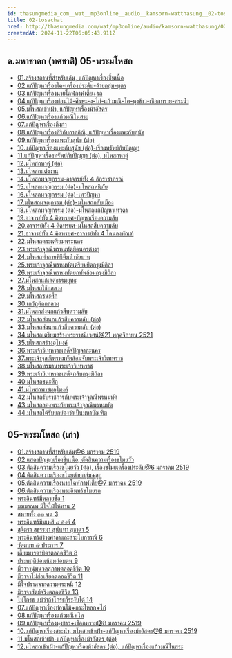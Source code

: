 ```yaml
---
id: thasungmedia_com__wat__mp3online__audio__kamsorn-watthasung__02-tosachat
title: 02-tosachat
href: http://thasungmedia.com/wat/mp3online/audio/kamsorn-watthasung/02-tosachat.html
createdAt: 2024-11-22T06:05:43.911Z
---
```


## ด.มหาชาดก (ทศชาติ) 05-พระมโหสถ

- [01.สร้างสถานที่สำหรับเล่น, แก้ปัญหาเรื่องชิ้นเนื้อ](http://www.thasungmedia.com/wat/kitti/mp3/Mahosot/01.Mahosot.mp3)
- [02.แก้ปัญหาเรื่องโค-เครื่องประดับ-ด้ายกลุ่ม-บุตร](http://www.thasungmedia.com/wat/kitti/mp3/Mahosot/02.Mahosot.mp3)
- [03.แก้ปัญหาเรื่องนายโคฬกาฬเตี้ย+รถ](http://www.thasungmedia.com/wat/kitti/mp3/Mahosot/03.Mahosot.mp3)
- [04.แก้ปัญหาเรื่องท่อนไม้-ศีรษะ-งู-ไก่-แก้วมณี-โค-หุงข้าว-เชือกทราย-สระน้ำ](http://www.thasungmedia.com/wat/kitti/mp3/Mahosot/04.Mahosot.mp3)
- [05.มโหสถเข้าเฝ้า, แก้ปัญหาเรื่องม้าอัสดร](http://www.thasungmedia.com/wat/kitti/mp3/Mahosot/05.Mahosot.mp3)
- [06.แก้ปัญหาเรื่องแก้วมณีในสระ](http://tamma.info/%E0%B8%98%E0%B8%A3%E0%B8%A3%E0%B8%A1%E0%B8%B0%E0%B8%AB%E0%B8%A5%E0%B8%A7%E0%B8%87%E0%B8%9E%E0%B9%88%E0%B8%AD%E0%B8%A4%E0%B8%B2%E0%B8%A9%E0%B8%B5%E0%B8%A5%E0%B8%B4%E0%B8%87%E0%B8%94%E0%B8%B3/64kbps/%E0%B8%94.%E0%B8%A1%E0%B8%AB%E0%B8%B2%E0%B8%8A%E0%B8%B2%E0%B8%94%E0%B8%81%20(%E0%B8%97%E0%B8%A8%E0%B8%8A%E0%B8%B2%E0%B8%95%E0%B8%B4)/05-%E0%B8%9E%E0%B8%A3%E0%B8%B0%E0%B8%A1%E0%B9%82%E0%B8%AB%E0%B8%AA%E0%B8%96/06.%E0%B9%81%E0%B8%81%E0%B9%89%E0%B8%9B%E0%B8%B1%E0%B8%8D%E0%B8%AB%E0%B8%B2%E0%B9%80%E0%B8%A3%E0%B8%B7%E0%B9%88%E0%B8%AD%E0%B8%87%E0%B9%81%E0%B8%81%E0%B9%89%E0%B8%A7%E0%B8%A1%E0%B8%93%E0%B8%B5%E0%B9%83%E0%B8%99%E0%B8%AA%E0%B8%A3%E0%B8%B0.mp3)
- [07.แก้ปัญหาเรื่องกิ้งก่า](http://tamma.info/%E0%B8%98%E0%B8%A3%E0%B8%A3%E0%B8%A1%E0%B8%B0%E0%B8%AB%E0%B8%A5%E0%B8%A7%E0%B8%87%E0%B8%9E%E0%B9%88%E0%B8%AD%E0%B8%A4%E0%B8%B2%E0%B8%A9%E0%B8%B5%E0%B8%A5%E0%B8%B4%E0%B8%87%E0%B8%94%E0%B8%B3/64kbps/%E0%B8%94.%E0%B8%A1%E0%B8%AB%E0%B8%B2%E0%B8%8A%E0%B8%B2%E0%B8%94%E0%B8%81%20(%E0%B8%97%E0%B8%A8%E0%B8%8A%E0%B8%B2%E0%B8%95%E0%B8%B4)/05-%E0%B8%9E%E0%B8%A3%E0%B8%B0%E0%B8%A1%E0%B9%82%E0%B8%AB%E0%B8%AA%E0%B8%96/07.%E0%B9%81%E0%B8%81%E0%B9%89%E0%B8%9B%E0%B8%B1%E0%B8%8D%E0%B8%AB%E0%B8%B2%E0%B9%80%E0%B8%A3%E0%B8%B7%E0%B9%88%E0%B8%AD%E0%B8%87%E0%B8%81%E0%B8%B4%E0%B9%89%E0%B8%87%E0%B8%81%E0%B9%88%E0%B8%B2.mp3)
- [08.แก้ปัญหาเรื่องสิริกับกาลกิณี, แก้ปัญหาเรื่องแพะกับสุนัข](http://tamma.info/%E0%B8%98%E0%B8%A3%E0%B8%A3%E0%B8%A1%E0%B8%B0%E0%B8%AB%E0%B8%A5%E0%B8%A7%E0%B8%87%E0%B8%9E%E0%B9%88%E0%B8%AD%E0%B8%A4%E0%B8%B2%E0%B8%A9%E0%B8%B5%E0%B8%A5%E0%B8%B4%E0%B8%87%E0%B8%94%E0%B8%B3/64kbps/%E0%B8%94.%E0%B8%A1%E0%B8%AB%E0%B8%B2%E0%B8%8A%E0%B8%B2%E0%B8%94%E0%B8%81%20(%E0%B8%97%E0%B8%A8%E0%B8%8A%E0%B8%B2%E0%B8%95%E0%B8%B4)/05-%E0%B8%9E%E0%B8%A3%E0%B8%B0%E0%B8%A1%E0%B9%82%E0%B8%AB%E0%B8%AA%E0%B8%96/08.%E0%B9%81%E0%B8%81%E0%B9%89%E0%B8%9B%E0%B8%B1%E0%B8%8D%E0%B8%AB%E0%B8%B2%E0%B9%80%E0%B8%A3%E0%B8%B7%E0%B9%88%E0%B8%AD%E0%B8%87%E0%B8%AA%E0%B8%B4%E0%B8%A3%E0%B8%B4%E0%B8%81%E0%B8%B1%E0%B8%9A%E0%B8%81%E0%B8%B2%E0%B8%A5%E0%B8%81%E0%B8%B4%E0%B8%93%E0%B8%B5%2C%20%E0%B9%81%E0%B8%81%E0%B9%89%E0%B8%9B%E0%B8%B1%E0%B8%8D%E0%B8%AB%E0%B8%B2%E0%B9%80%E0%B8%A3%E0%B8%B7%E0%B9%88%E0%B8%AD%E0%B8%87%E0%B9%81%E0%B8%9E%E0%B8%B0%E0%B8%81%E0%B8%B1%E0%B8%9A%E0%B8%AA%E0%B8%B8%E0%B8%99%E0%B8%B1%E0%B8%82.mp3)
- [09.แก้ปัญหาเรื่องแพะกับสุนัข (ต่อ)](http://tamma.info/%E0%B8%98%E0%B8%A3%E0%B8%A3%E0%B8%A1%E0%B8%B0%E0%B8%AB%E0%B8%A5%E0%B8%A7%E0%B8%87%E0%B8%9E%E0%B9%88%E0%B8%AD%E0%B8%A4%E0%B8%B2%E0%B8%A9%E0%B8%B5%E0%B8%A5%E0%B8%B4%E0%B8%87%E0%B8%94%E0%B8%B3/64kbps/%E0%B8%94.%E0%B8%A1%E0%B8%AB%E0%B8%B2%E0%B8%8A%E0%B8%B2%E0%B8%94%E0%B8%81%20(%E0%B8%97%E0%B8%A8%E0%B8%8A%E0%B8%B2%E0%B8%95%E0%B8%B4)/05-%E0%B8%9E%E0%B8%A3%E0%B8%B0%E0%B8%A1%E0%B9%82%E0%B8%AB%E0%B8%AA%E0%B8%96/09.%E0%B9%81%E0%B8%81%E0%B9%89%E0%B8%9B%E0%B8%B1%E0%B8%8D%E0%B8%AB%E0%B8%B2%E0%B9%80%E0%B8%A3%E0%B8%B7%E0%B9%88%E0%B8%AD%E0%B8%87%E0%B9%81%E0%B8%9E%E0%B8%B0%E0%B8%81%E0%B8%B1%E0%B8%9A%E0%B8%AA%E0%B8%B8%E0%B8%99%E0%B8%B1%E0%B8%82%20(%E0%B8%95%E0%B9%88%E0%B8%AD).mp3)
- [10.แก้ปัญหาเรื่องแพะกับสุนัข (ต่อ)-เรื่องทรัพย์กับปัญญา](http://www.thasungmedia.com/wat/kitti/mp3/Mahosot/10.Mahosot.mp3)
- [11.แก้ปัญหาเรื่องทรัพย์กับปัญญา (ต่อ), มโหสถหาคู่](http://tamma.info/%E0%B8%98%E0%B8%A3%E0%B8%A3%E0%B8%A1%E0%B8%B0%E0%B8%AB%E0%B8%A5%E0%B8%A7%E0%B8%87%E0%B8%9E%E0%B9%88%E0%B8%AD%E0%B8%A4%E0%B8%B2%E0%B8%A9%E0%B8%B5%E0%B8%A5%E0%B8%B4%E0%B8%87%E0%B8%94%E0%B8%B3/64kbps/%E0%B8%94.%E0%B8%A1%E0%B8%AB%E0%B8%B2%E0%B8%8A%E0%B8%B2%E0%B8%94%E0%B8%81%20(%E0%B8%97%E0%B8%A8%E0%B8%8A%E0%B8%B2%E0%B8%95%E0%B8%B4)/05-%E0%B8%9E%E0%B8%A3%E0%B8%B0%E0%B8%A1%E0%B9%82%E0%B8%AB%E0%B8%AA%E0%B8%96/11.%E0%B9%81%E0%B8%81%E0%B9%89%E0%B8%9B%E0%B8%B1%E0%B8%8D%E0%B8%AB%E0%B8%B2%E0%B9%80%E0%B8%A3%E0%B8%B7%E0%B9%88%E0%B8%AD%E0%B8%87%E0%B8%97%E0%B8%A3%E0%B8%B1%E0%B8%9E%E0%B8%A2%E0%B9%8C%E0%B8%81%E0%B8%B1%E0%B8%9A%E0%B8%9B%E0%B8%B1%E0%B8%8D%E0%B8%8D%E0%B8%B2%20(%E0%B8%95%E0%B9%88%E0%B8%AD)%2C%20%E0%B8%A1%E0%B9%82%E0%B8%AB%E0%B8%AA%E0%B8%96%E0%B8%AB%E0%B8%B2%E0%B8%84%E0%B8%B9%E0%B9%88.mp3)
- [12.มโหสถหาคู่ (ต่อ)](http://www.thasungmedia.com/wat/kitti/mp3/Mahosot/12.Mahosot.mp3)
- [13.มโหสถแต่งงาน](http://tamma.info/%E0%B8%98%E0%B8%A3%E0%B8%A3%E0%B8%A1%E0%B8%B0%E0%B8%AB%E0%B8%A5%E0%B8%A7%E0%B8%87%E0%B8%9E%E0%B9%88%E0%B8%AD%E0%B8%A4%E0%B8%B2%E0%B8%A9%E0%B8%B5%E0%B8%A5%E0%B8%B4%E0%B8%87%E0%B8%94%E0%B8%B3/64kbps/%E0%B8%94.%E0%B8%A1%E0%B8%AB%E0%B8%B2%E0%B8%8A%E0%B8%B2%E0%B8%94%E0%B8%81%20(%E0%B8%97%E0%B8%A8%E0%B8%8A%E0%B8%B2%E0%B8%95%E0%B8%B4)/05-%E0%B8%9E%E0%B8%A3%E0%B8%B0%E0%B8%A1%E0%B9%82%E0%B8%AB%E0%B8%AA%E0%B8%96/13.%E0%B8%A1%E0%B9%82%E0%B8%AB%E0%B8%AA%E0%B8%96%E0%B9%81%E0%B8%95%E0%B9%88%E0%B8%87%E0%B8%87%E0%B8%B2%E0%B8%99.mp3)
- [14.มโหสถผจญกรรม-อาจารย์ทั้ง 4 ลักราชาภรณ์](http://tamma.info/%E0%B8%98%E0%B8%A3%E0%B8%A3%E0%B8%A1%E0%B8%B0%E0%B8%AB%E0%B8%A5%E0%B8%A7%E0%B8%87%E0%B8%9E%E0%B9%88%E0%B8%AD%E0%B8%A4%E0%B8%B2%E0%B8%A9%E0%B8%B5%E0%B8%A5%E0%B8%B4%E0%B8%87%E0%B8%94%E0%B8%B3/64kbps/%E0%B8%94.%E0%B8%A1%E0%B8%AB%E0%B8%B2%E0%B8%8A%E0%B8%B2%E0%B8%94%E0%B8%81%20(%E0%B8%97%E0%B8%A8%E0%B8%8A%E0%B8%B2%E0%B8%95%E0%B8%B4)/05-%E0%B8%9E%E0%B8%A3%E0%B8%B0%E0%B8%A1%E0%B9%82%E0%B8%AB%E0%B8%AA%E0%B8%96/14.%E0%B8%A1%E0%B9%82%E0%B8%AB%E0%B8%AA%E0%B8%96%E0%B8%9C%E0%B8%88%E0%B8%8D%E0%B8%81%E0%B8%A3%E0%B8%A3%E0%B8%A1-%E0%B8%AD%E0%B8%B2%E0%B8%88%E0%B8%B2%E0%B8%A3%E0%B8%A2%E0%B9%8C%E0%B8%97%E0%B8%B1%E0%B9%89%E0%B8%87%204%20%E0%B8%A5%E0%B8%B1%E0%B8%81%E0%B8%A3%E0%B8%B2%E0%B8%8A%E0%B8%B2%E0%B8%A0%E0%B8%A3%E0%B8%93%E0%B9%8C.mp3)
- [15.มโหสถผจญกรรม (ต่อ)-มโหสถหนีภัย](http://www.thasungmedia.com/wat/kitti/mp3/Mahosot/15.Mahosot.mp3)
- [16.มโหสถผจญกรรม (ต่อ)-เทวปัญหา](http://www.thasungmedia.com/wat/kitti/mp3/Mahosot/16.Mahosot.mp3)
- [17.มโหสถผจญกรรม (ต่อ)-มโหสถกลับเมือง](http://www.thasungmedia.com/wat/kitti/mp3/Mahosot/17.Mahosot.mp3)
- [18.มโหสถผจญกรรม (ต่อ)-มโหสถแก้ปัญหาเทวดา](http://www.thasungmedia.com/wat/kitti/mp3/Mahosot/18.Mahosot.mp3)
- [19.อาจารย์ทั้ง 4 คิดทรยศ-ปัญหาเรื่องความลับ](http://www.thasungmedia.com/wat/kitti/mp3/Mahosot/19.Mahosot.mp3)
- [20.อาจารย์ทั้ง 4 คิดทรยศ-มโหสถสืบความลับ](http://www.thasungmedia.com/wat/kitti/mp3/Mahosot/20.Mahosot.mp3)
- [21.อาจารย์ทั้ง 4 คิดทรยศ-อาจารย์ทั้ง 4 โดนลงทัณฑ์](http://www.thasungmedia.com/wat/kitti/mp3/Mahosot/21.Mahosot.mp3)
- [22.มโหสถตระเตรียมพระนคร](http://tamma.info/%E0%B8%98%E0%B8%A3%E0%B8%A3%E0%B8%A1%E0%B8%B0%E0%B8%AB%E0%B8%A5%E0%B8%A7%E0%B8%87%E0%B8%9E%E0%B9%88%E0%B8%AD%E0%B8%A4%E0%B8%B2%E0%B8%A9%E0%B8%B5%E0%B8%A5%E0%B8%B4%E0%B8%87%E0%B8%94%E0%B8%B3/64kbps/%E0%B8%94.%E0%B8%A1%E0%B8%AB%E0%B8%B2%E0%B8%8A%E0%B8%B2%E0%B8%94%E0%B8%81%20(%E0%B8%97%E0%B8%A8%E0%B8%8A%E0%B8%B2%E0%B8%95%E0%B8%B4)/05-%E0%B8%9E%E0%B8%A3%E0%B8%B0%E0%B8%A1%E0%B9%82%E0%B8%AB%E0%B8%AA%E0%B8%96/22.%E0%B8%A1%E0%B9%82%E0%B8%AB%E0%B8%AA%E0%B8%96%E0%B8%95%E0%B8%A3%E0%B8%B0%E0%B9%80%E0%B8%95%E0%B8%A3%E0%B8%B5%E0%B8%A2%E0%B8%A1%E0%B8%9E%E0%B8%A3%E0%B8%B0%E0%B8%99%E0%B8%84%E0%B8%A3.mp3)
- [23.พระเจ้าจุลณีพรหมทัตยึดนครต่างๆ](http://tamma.info/%E0%B8%98%E0%B8%A3%E0%B8%A3%E0%B8%A1%E0%B8%B0%E0%B8%AB%E0%B8%A5%E0%B8%A7%E0%B8%87%E0%B8%9E%E0%B9%88%E0%B8%AD%E0%B8%A4%E0%B8%B2%E0%B8%A9%E0%B8%B5%E0%B8%A5%E0%B8%B4%E0%B8%87%E0%B8%94%E0%B8%B3/64kbps/%E0%B8%94.%E0%B8%A1%E0%B8%AB%E0%B8%B2%E0%B8%8A%E0%B8%B2%E0%B8%94%E0%B8%81%20(%E0%B8%97%E0%B8%A8%E0%B8%8A%E0%B8%B2%E0%B8%95%E0%B8%B4)/05-%E0%B8%9E%E0%B8%A3%E0%B8%B0%E0%B8%A1%E0%B9%82%E0%B8%AB%E0%B8%AA%E0%B8%96/23.%E0%B8%9E%E0%B8%A3%E0%B8%B0%E0%B9%80%E0%B8%88%E0%B9%89%E0%B8%B2%E0%B8%88%E0%B8%B8%E0%B8%A5%E0%B8%99%E0%B8%B5%E0%B8%9E%E0%B8%A3%E0%B8%AB%E0%B8%A1%E0%B8%97%E0%B8%B1%E0%B8%95%E0%B8%95%E0%B9%8C%E0%B8%A2%E0%B8%B6%E0%B8%94%E0%B8%99%E0%B8%84%E0%B8%A3%E0%B8%95%E0%B9%88%E0%B8%B2%E0%B8%87%E0%B9%86.mp3)
- [24.มโหสถทำลายพิธีดื่มน้ำชัยบาน](http://tamma.info/%E0%B8%98%E0%B8%A3%E0%B8%A3%E0%B8%A1%E0%B8%B0%E0%B8%AB%E0%B8%A5%E0%B8%A7%E0%B8%87%E0%B8%9E%E0%B9%88%E0%B8%AD%E0%B8%A4%E0%B8%B2%E0%B8%A9%E0%B8%B5%E0%B8%A5%E0%B8%B4%E0%B8%87%E0%B8%94%E0%B8%B3/64kbps/%E0%B8%94.%E0%B8%A1%E0%B8%AB%E0%B8%B2%E0%B8%8A%E0%B8%B2%E0%B8%94%E0%B8%81%20(%E0%B8%97%E0%B8%A8%E0%B8%8A%E0%B8%B2%E0%B8%95%E0%B8%B4)/05-%E0%B8%9E%E0%B8%A3%E0%B8%B0%E0%B8%A1%E0%B9%82%E0%B8%AB%E0%B8%AA%E0%B8%96/24.%E0%B8%A1%E0%B9%82%E0%B8%AB%E0%B8%AA%E0%B8%96%E0%B8%97%E0%B8%B3%E0%B8%A5%E0%B8%B2%E0%B8%A2%E0%B8%9E%E0%B8%B4%E0%B8%98%E0%B8%B5%E0%B8%94%E0%B8%B7%E0%B9%88%E0%B8%A1%E0%B8%99%E0%B9%89%E0%B8%B3%E0%B8%8A%E0%B8%B1%E0%B8%A2%E0%B8%9A%E0%B8%B2%E0%B8%99.mp3)
- [25.พระเจ้าจุลณีพรหมทัตเตรียมยึดกรุงมิถิลา](http://tamma.info/%E0%B8%98%E0%B8%A3%E0%B8%A3%E0%B8%A1%E0%B8%B0%E0%B8%AB%E0%B8%A5%E0%B8%A7%E0%B8%87%E0%B8%9E%E0%B9%88%E0%B8%AD%E0%B8%A4%E0%B8%B2%E0%B8%A9%E0%B8%B5%E0%B8%A5%E0%B8%B4%E0%B8%87%E0%B8%94%E0%B8%B3/64kbps/%E0%B8%94.%E0%B8%A1%E0%B8%AB%E0%B8%B2%E0%B8%8A%E0%B8%B2%E0%B8%94%E0%B8%81%20(%E0%B8%97%E0%B8%A8%E0%B8%8A%E0%B8%B2%E0%B8%95%E0%B8%B4)/05-%E0%B8%9E%E0%B8%A3%E0%B8%B0%E0%B8%A1%E0%B9%82%E0%B8%AB%E0%B8%AA%E0%B8%96/25.%E0%B8%9E%E0%B8%A3%E0%B8%B0%E0%B9%80%E0%B8%88%E0%B9%89%E0%B8%B2%E0%B8%88%E0%B8%B8%E0%B8%A5%E0%B8%99%E0%B8%B5%E0%B8%9E%E0%B8%A3%E0%B8%AB%E0%B8%A1%E0%B8%97%E0%B8%B1%E0%B8%95%E0%B8%95%E0%B9%8C%E0%B9%80%E0%B8%95%E0%B8%A3%E0%B8%B5%E0%B8%A2%E0%B8%A1%E0%B8%A2%E0%B8%B6%E0%B8%94%E0%B8%81%E0%B8%A3%E0%B8%B8%E0%B8%87%E0%B8%A1%E0%B8%B4%E0%B8%96%E0%B8%B4%E0%B8%A5%E0%B8%B2.mp3)
- [26.พระเจ้าจุลณีพรหมทัตยกทัพล้อมกรุงมิถิลา](http://tamma.info/%E0%B8%98%E0%B8%A3%E0%B8%A3%E0%B8%A1%E0%B8%B0%E0%B8%AB%E0%B8%A5%E0%B8%A7%E0%B8%87%E0%B8%9E%E0%B9%88%E0%B8%AD%E0%B8%A4%E0%B8%B2%E0%B8%A9%E0%B8%B5%E0%B8%A5%E0%B8%B4%E0%B8%87%E0%B8%94%E0%B8%B3/64kbps/%E0%B8%94.%E0%B8%A1%E0%B8%AB%E0%B8%B2%E0%B8%8A%E0%B8%B2%E0%B8%94%E0%B8%81%20(%E0%B8%97%E0%B8%A8%E0%B8%8A%E0%B8%B2%E0%B8%95%E0%B8%B4)/05-%E0%B8%9E%E0%B8%A3%E0%B8%B0%E0%B8%A1%E0%B9%82%E0%B8%AB%E0%B8%AA%E0%B8%96/26.%E0%B8%9E%E0%B8%A3%E0%B8%B0%E0%B9%80%E0%B8%88%E0%B9%89%E0%B8%B2%E0%B8%88%E0%B8%B8%E0%B8%A5%E0%B8%99%E0%B8%B5%E0%B8%9E%E0%B8%A3%E0%B8%AB%E0%B8%A1%E0%B8%97%E0%B8%B1%E0%B8%95%E0%B8%95%E0%B9%8C%E0%B8%A2%E0%B8%81%E0%B8%97%E0%B8%B1%E0%B8%9E%E0%B8%A5%E0%B9%89%E0%B8%AD%E0%B8%A1%E0%B8%81%E0%B8%A3%E0%B8%B8%E0%B8%87%E0%B8%A1%E0%B8%B4%E0%B8%96%E0%B8%B4%E0%B8%A5%E0%B8%B2.mp3)
- [27.มโหสถแก้เลศธรรมยุทธ](http://tamma.info/%E0%B8%98%E0%B8%A3%E0%B8%A3%E0%B8%A1%E0%B8%B0%E0%B8%AB%E0%B8%A5%E0%B8%A7%E0%B8%87%E0%B8%9E%E0%B9%88%E0%B8%AD%E0%B8%A4%E0%B8%B2%E0%B8%A9%E0%B8%B5%E0%B8%A5%E0%B8%B4%E0%B8%87%E0%B8%94%E0%B8%B3/64kbps/%E0%B8%94.%E0%B8%A1%E0%B8%AB%E0%B8%B2%E0%B8%8A%E0%B8%B2%E0%B8%94%E0%B8%81%20(%E0%B8%97%E0%B8%A8%E0%B8%8A%E0%B8%B2%E0%B8%95%E0%B8%B4)/05-%E0%B8%9E%E0%B8%A3%E0%B8%B0%E0%B8%A1%E0%B9%82%E0%B8%AB%E0%B8%AA%E0%B8%96/27.%E0%B8%A1%E0%B9%82%E0%B8%AB%E0%B8%AA%E0%B8%96%E0%B9%81%E0%B8%81%E0%B9%89%E0%B9%80%E0%B8%A5%E0%B8%A8%E0%B8%98%E0%B8%A3%E0%B8%A3%E0%B8%A1%E0%B8%A2%E0%B8%B8%E0%B8%97%E0%B8%98.mp3)
- [28.มโหสถใช้กลลวง](http://tamma.info/%E0%B8%98%E0%B8%A3%E0%B8%A3%E0%B8%A1%E0%B8%B0%E0%B8%AB%E0%B8%A5%E0%B8%A7%E0%B8%87%E0%B8%9E%E0%B9%88%E0%B8%AD%E0%B8%A4%E0%B8%B2%E0%B8%A9%E0%B8%B5%E0%B8%A5%E0%B8%B4%E0%B8%87%E0%B8%94%E0%B8%B3/64kbps/%E0%B8%94.%E0%B8%A1%E0%B8%AB%E0%B8%B2%E0%B8%8A%E0%B8%B2%E0%B8%94%E0%B8%81%20(%E0%B8%97%E0%B8%A8%E0%B8%8A%E0%B8%B2%E0%B8%95%E0%B8%B4)/05-%E0%B8%9E%E0%B8%A3%E0%B8%B0%E0%B8%A1%E0%B9%82%E0%B8%AB%E0%B8%AA%E0%B8%96/28.%E0%B8%A1%E0%B9%82%E0%B8%AB%E0%B8%AA%E0%B8%96%E0%B9%83%E0%B8%8A%E0%B9%89%E0%B8%81%E0%B8%A5%E0%B8%A5%E0%B8%A7%E0%B8%87.mp3)
- [29.มโหสถชนะศึก](http://tamma.info/%E0%B8%98%E0%B8%A3%E0%B8%A3%E0%B8%A1%E0%B8%B0%E0%B8%AB%E0%B8%A5%E0%B8%A7%E0%B8%87%E0%B8%9E%E0%B9%88%E0%B8%AD%E0%B8%A4%E0%B8%B2%E0%B8%A9%E0%B8%B5%E0%B8%A5%E0%B8%B4%E0%B8%87%E0%B8%94%E0%B8%B3/64kbps/%E0%B8%94.%E0%B8%A1%E0%B8%AB%E0%B8%B2%E0%B8%8A%E0%B8%B2%E0%B8%94%E0%B8%81%20(%E0%B8%97%E0%B8%A8%E0%B8%8A%E0%B8%B2%E0%B8%95%E0%B8%B4)/05-%E0%B8%9E%E0%B8%A3%E0%B8%B0%E0%B8%A1%E0%B9%82%E0%B8%AB%E0%B8%AA%E0%B8%96/29.%E0%B8%A1%E0%B9%82%E0%B8%AB%E0%B8%AA%E0%B8%96%E0%B8%8A%E0%B8%99%E0%B8%B0%E0%B8%A8%E0%B8%B6%E0%B8%81.mp3)
- [30.เกวัฏคิดกลลวง](http://tamma.info/%E0%B8%98%E0%B8%A3%E0%B8%A3%E0%B8%A1%E0%B8%B0%E0%B8%AB%E0%B8%A5%E0%B8%A7%E0%B8%87%E0%B8%9E%E0%B9%88%E0%B8%AD%E0%B8%A4%E0%B8%B2%E0%B8%A9%E0%B8%B5%E0%B8%A5%E0%B8%B4%E0%B8%87%E0%B8%94%E0%B8%B3/64kbps/%E0%B8%94.%E0%B8%A1%E0%B8%AB%E0%B8%B2%E0%B8%8A%E0%B8%B2%E0%B8%94%E0%B8%81%20(%E0%B8%97%E0%B8%A8%E0%B8%8A%E0%B8%B2%E0%B8%95%E0%B8%B4)/05-%E0%B8%9E%E0%B8%A3%E0%B8%B0%E0%B8%A1%E0%B9%82%E0%B8%AB%E0%B8%AA%E0%B8%96/30.%E0%B9%80%E0%B8%81%E0%B8%A7%E0%B8%B1%E0%B8%8F%E0%B8%84%E0%B8%B4%E0%B8%94%E0%B8%81%E0%B8%A5%E0%B8%A5%E0%B8%A7%E0%B8%87.mp3)
- [31.มโหสถส่งนกแก้วสืบความลับ](http://tamma.info/%E0%B8%98%E0%B8%A3%E0%B8%A3%E0%B8%A1%E0%B8%B0%E0%B8%AB%E0%B8%A5%E0%B8%A7%E0%B8%87%E0%B8%9E%E0%B9%88%E0%B8%AD%E0%B8%A4%E0%B8%B2%E0%B8%A9%E0%B8%B5%E0%B8%A5%E0%B8%B4%E0%B8%87%E0%B8%94%E0%B8%B3/64kbps/%E0%B8%94.%E0%B8%A1%E0%B8%AB%E0%B8%B2%E0%B8%8A%E0%B8%B2%E0%B8%94%E0%B8%81%20(%E0%B8%97%E0%B8%A8%E0%B8%8A%E0%B8%B2%E0%B8%95%E0%B8%B4)/05-%E0%B8%9E%E0%B8%A3%E0%B8%B0%E0%B8%A1%E0%B9%82%E0%B8%AB%E0%B8%AA%E0%B8%96/31.%E0%B8%A1%E0%B9%82%E0%B8%AB%E0%B8%AA%E0%B8%96%E0%B8%AA%E0%B9%88%E0%B8%87%E0%B8%99%E0%B8%81%E0%B9%81%E0%B8%81%E0%B9%89%E0%B8%A7%E0%B8%AA%E0%B8%B7%E0%B8%9A%E0%B8%84%E0%B8%A7%E0%B8%B2%E0%B8%A1%E0%B8%A5%E0%B8%B1%E0%B8%9A.mp3)
- [32.มโหสถส่งนกแก้วสืบความลับ (ต่อ)](http://tamma.info/%E0%B8%98%E0%B8%A3%E0%B8%A3%E0%B8%A1%E0%B8%B0%E0%B8%AB%E0%B8%A5%E0%B8%A7%E0%B8%87%E0%B8%9E%E0%B9%88%E0%B8%AD%E0%B8%A4%E0%B8%B2%E0%B8%A9%E0%B8%B5%E0%B8%A5%E0%B8%B4%E0%B8%87%E0%B8%94%E0%B8%B3/64kbps/%E0%B8%94.%E0%B8%A1%E0%B8%AB%E0%B8%B2%E0%B8%8A%E0%B8%B2%E0%B8%94%E0%B8%81%20(%E0%B8%97%E0%B8%A8%E0%B8%8A%E0%B8%B2%E0%B8%95%E0%B8%B4)/05-%E0%B8%9E%E0%B8%A3%E0%B8%B0%E0%B8%A1%E0%B9%82%E0%B8%AB%E0%B8%AA%E0%B8%96/32.%E0%B8%A1%E0%B9%82%E0%B8%AB%E0%B8%AA%E0%B8%96%E0%B8%AA%E0%B9%88%E0%B8%87%E0%B8%99%E0%B8%81%E0%B9%81%E0%B8%81%E0%B9%89%E0%B8%A7%E0%B8%AA%E0%B8%B7%E0%B8%9A%E0%B8%84%E0%B8%A7%E0%B8%B2%E0%B8%A1%E0%B8%A5%E0%B8%B1%E0%B8%9A%20(%E0%B8%95%E0%B9%88%E0%B8%AD).mp3)
- [33.มโหสถส่งนกแก้วสืบความลับ (ต่อ)](http://tamma.info/%E0%B8%98%E0%B8%A3%E0%B8%A3%E0%B8%A1%E0%B8%B0%E0%B8%AB%E0%B8%A5%E0%B8%A7%E0%B8%87%E0%B8%9E%E0%B9%88%E0%B8%AD%E0%B8%A4%E0%B8%B2%E0%B8%A9%E0%B8%B5%E0%B8%A5%E0%B8%B4%E0%B8%87%E0%B8%94%E0%B8%B3/64kbps/%E0%B8%94.%E0%B8%A1%E0%B8%AB%E0%B8%B2%E0%B8%8A%E0%B8%B2%E0%B8%94%E0%B8%81%20(%E0%B8%97%E0%B8%A8%E0%B8%8A%E0%B8%B2%E0%B8%95%E0%B8%B4)/05-%E0%B8%9E%E0%B8%A3%E0%B8%B0%E0%B8%A1%E0%B9%82%E0%B8%AB%E0%B8%AA%E0%B8%96/33.%E0%B8%A1%E0%B9%82%E0%B8%AB%E0%B8%AA%E0%B8%96%E0%B8%AA%E0%B9%88%E0%B8%87%E0%B8%99%E0%B8%81%E0%B9%81%E0%B8%81%E0%B9%89%E0%B8%A7%E0%B8%AA%E0%B8%B7%E0%B8%9A%E0%B8%84%E0%B8%A7%E0%B8%B2%E0%B8%A1%E0%B8%A5%E0%B8%B1%E0%B8%9A%20(%E0%B8%95%E0%B9%88%E0%B8%AD).mp3)
- [34.มโหสถเตรียมสร้างพระราชนิเวศน์@21 พฤศจิกายน 2521](http://tamma.info/%E0%B8%98%E0%B8%A3%E0%B8%A3%E0%B8%A1%E0%B8%B0%E0%B8%AB%E0%B8%A5%E0%B8%A7%E0%B8%87%E0%B8%9E%E0%B9%88%E0%B8%AD%E0%B8%A4%E0%B8%B2%E0%B8%A9%E0%B8%B5%E0%B8%A5%E0%B8%B4%E0%B8%87%E0%B8%94%E0%B8%B3/64kbps/%E0%B8%94.%E0%B8%A1%E0%B8%AB%E0%B8%B2%E0%B8%8A%E0%B8%B2%E0%B8%94%E0%B8%81%20(%E0%B8%97%E0%B8%A8%E0%B8%8A%E0%B8%B2%E0%B8%95%E0%B8%B4)/05-%E0%B8%9E%E0%B8%A3%E0%B8%B0%E0%B8%A1%E0%B9%82%E0%B8%AB%E0%B8%AA%E0%B8%96/34.%E0%B8%A1%E0%B9%82%E0%B8%AB%E0%B8%AA%E0%B8%96%E0%B9%80%E0%B8%95%E0%B8%A3%E0%B8%B5%E0%B8%A2%E0%B8%A1%E0%B8%AA%E0%B8%A3%E0%B9%89%E0%B8%B2%E0%B8%87%E0%B8%9E%E0%B8%A3%E0%B8%B0%E0%B8%A3%E0%B8%B2%E0%B8%8A%E0%B8%99%E0%B8%B4%E0%B9%80%E0%B8%A7%E0%B8%A8%E0%B8%99%E0%B9%8C@21%20%E0%B8%9E%E0%B8%A4%E0%B8%A8%E0%B8%88%E0%B8%B4%E0%B8%81%E0%B8%B2%E0%B8%A2%E0%B8%99%202521.mp3)
- [35.มโหสถสร้างอุโมงค์](http://tamma.info/%E0%B8%98%E0%B8%A3%E0%B8%A3%E0%B8%A1%E0%B8%B0%E0%B8%AB%E0%B8%A5%E0%B8%A7%E0%B8%87%E0%B8%9E%E0%B9%88%E0%B8%AD%E0%B8%A4%E0%B8%B2%E0%B8%A9%E0%B8%B5%E0%B8%A5%E0%B8%B4%E0%B8%87%E0%B8%94%E0%B8%B3/64kbps/%E0%B8%94.%E0%B8%A1%E0%B8%AB%E0%B8%B2%E0%B8%8A%E0%B8%B2%E0%B8%94%E0%B8%81%20(%E0%B8%97%E0%B8%A8%E0%B8%8A%E0%B8%B2%E0%B8%95%E0%B8%B4)/05-%E0%B8%9E%E0%B8%A3%E0%B8%B0%E0%B8%A1%E0%B9%82%E0%B8%AB%E0%B8%AA%E0%B8%96/35.%E0%B8%A1%E0%B9%82%E0%B8%AB%E0%B8%AA%E0%B8%96%E0%B8%AA%E0%B8%A3%E0%B9%89%E0%B8%B2%E0%B8%87%E0%B8%AD%E0%B8%B8%E0%B9%82%E0%B8%A1%E0%B8%87%E0%B8%84%E0%B9%8C.mp3)
- [36.พระเจ้าวิเทหราชเสด็จปัญจาละนคร](http://tamma.info/%E0%B8%98%E0%B8%A3%E0%B8%A3%E0%B8%A1%E0%B8%B0%E0%B8%AB%E0%B8%A5%E0%B8%A7%E0%B8%87%E0%B8%9E%E0%B9%88%E0%B8%AD%E0%B8%A4%E0%B8%B2%E0%B8%A9%E0%B8%B5%E0%B8%A5%E0%B8%B4%E0%B8%87%E0%B8%94%E0%B8%B3/64kbps/%E0%B8%94.%E0%B8%A1%E0%B8%AB%E0%B8%B2%E0%B8%8A%E0%B8%B2%E0%B8%94%E0%B8%81%20(%E0%B8%97%E0%B8%A8%E0%B8%8A%E0%B8%B2%E0%B8%95%E0%B8%B4)/05-%E0%B8%9E%E0%B8%A3%E0%B8%B0%E0%B8%A1%E0%B9%82%E0%B8%AB%E0%B8%AA%E0%B8%96/36.%E0%B8%9E%E0%B8%A3%E0%B8%B0%E0%B9%80%E0%B8%88%E0%B9%89%E0%B8%B2%E0%B8%A7%E0%B8%B4%E0%B9%80%E0%B8%97%E0%B8%AB%E0%B8%A3%E0%B8%B2%E0%B8%8A%E0%B9%80%E0%B8%AA%E0%B8%94%E0%B9%87%E0%B8%88%E0%B8%9B%E0%B8%B1%E0%B8%8D%E0%B8%88%E0%B8%B2%E0%B8%A5%E0%B8%B0%E0%B8%99%E0%B8%84%E0%B8%A3.mp3)
- [37.พระเจ้าจุลณีพรหมทัตล้อมจับพระเจ้าวิเทหราช](http://tamma.info/%E0%B8%98%E0%B8%A3%E0%B8%A3%E0%B8%A1%E0%B8%B0%E0%B8%AB%E0%B8%A5%E0%B8%A7%E0%B8%87%E0%B8%9E%E0%B9%88%E0%B8%AD%E0%B8%A4%E0%B8%B2%E0%B8%A9%E0%B8%B5%E0%B8%A5%E0%B8%B4%E0%B8%87%E0%B8%94%E0%B8%B3/64kbps/%E0%B8%94.%E0%B8%A1%E0%B8%AB%E0%B8%B2%E0%B8%8A%E0%B8%B2%E0%B8%94%E0%B8%81%20(%E0%B8%97%E0%B8%A8%E0%B8%8A%E0%B8%B2%E0%B8%95%E0%B8%B4)/05-%E0%B8%9E%E0%B8%A3%E0%B8%B0%E0%B8%A1%E0%B9%82%E0%B8%AB%E0%B8%AA%E0%B8%96/37.%E0%B8%9E%E0%B8%A3%E0%B8%B0%E0%B9%80%E0%B8%88%E0%B9%89%E0%B8%B2%E0%B8%88%E0%B8%B8%E0%B8%A5%E0%B8%99%E0%B8%B5%E0%B8%9E%E0%B8%A3%E0%B8%AB%E0%B8%A1%E0%B8%97%E0%B8%B1%E0%B8%95%E0%B8%95%E0%B9%8C%E0%B8%A5%E0%B9%89%E0%B8%AD%E0%B8%A1%E0%B8%88%E0%B8%B1%E0%B8%9A%E0%B8%9E%E0%B8%A3%E0%B8%B0%E0%B9%80%E0%B8%88%E0%B9%89%E0%B8%B2%E0%B8%A7%E0%B8%B4%E0%B9%80%E0%B8%97%E0%B8%AB%E0%B8%A3%E0%B8%B2%E0%B8%8A.mp3)
- [38.มโหสถทรมานพระเจ้าวิเทหราช](http://tamma.info/%E0%B8%98%E0%B8%A3%E0%B8%A3%E0%B8%A1%E0%B8%B0%E0%B8%AB%E0%B8%A5%E0%B8%A7%E0%B8%87%E0%B8%9E%E0%B9%88%E0%B8%AD%E0%B8%A4%E0%B8%B2%E0%B8%A9%E0%B8%B5%E0%B8%A5%E0%B8%B4%E0%B8%87%E0%B8%94%E0%B8%B3/64kbps/%E0%B8%94.%E0%B8%A1%E0%B8%AB%E0%B8%B2%E0%B8%8A%E0%B8%B2%E0%B8%94%E0%B8%81%20(%E0%B8%97%E0%B8%A8%E0%B8%8A%E0%B8%B2%E0%B8%95%E0%B8%B4)/05-%E0%B8%9E%E0%B8%A3%E0%B8%B0%E0%B8%A1%E0%B9%82%E0%B8%AB%E0%B8%AA%E0%B8%96/38.%E0%B8%A1%E0%B9%82%E0%B8%AB%E0%B8%AA%E0%B8%96%E0%B8%97%E0%B8%A3%E0%B8%A1%E0%B8%B2%E0%B8%99%E0%B8%9E%E0%B8%A3%E0%B8%B0%E0%B9%80%E0%B8%88%E0%B9%89%E0%B8%B2%E0%B8%A7%E0%B8%B4%E0%B9%80%E0%B8%97%E0%B8%AB%E0%B8%A3%E0%B8%B2%E0%B8%8A.mp3)
- [39.พระเจ้าวิเทหราชเสด็จกลับกรุงมิถิลา](http://tamma.info/%E0%B8%98%E0%B8%A3%E0%B8%A3%E0%B8%A1%E0%B8%B0%E0%B8%AB%E0%B8%A5%E0%B8%A7%E0%B8%87%E0%B8%9E%E0%B9%88%E0%B8%AD%E0%B8%A4%E0%B8%B2%E0%B8%A9%E0%B8%B5%E0%B8%A5%E0%B8%B4%E0%B8%87%E0%B8%94%E0%B8%B3/64kbps/%E0%B8%94.%E0%B8%A1%E0%B8%AB%E0%B8%B2%E0%B8%8A%E0%B8%B2%E0%B8%94%E0%B8%81%20(%E0%B8%97%E0%B8%A8%E0%B8%8A%E0%B8%B2%E0%B8%95%E0%B8%B4)/05-%E0%B8%9E%E0%B8%A3%E0%B8%B0%E0%B8%A1%E0%B9%82%E0%B8%AB%E0%B8%AA%E0%B8%96/39.%E0%B8%9E%E0%B8%A3%E0%B8%B0%E0%B9%80%E0%B8%88%E0%B9%89%E0%B8%B2%E0%B8%A7%E0%B8%B4%E0%B9%80%E0%B8%97%E0%B8%AB%E0%B8%A3%E0%B8%B2%E0%B8%8A%E0%B9%80%E0%B8%AA%E0%B8%94%E0%B9%87%E0%B8%88%E0%B8%81%E0%B8%A5%E0%B8%B1%E0%B8%9A%E0%B8%81%E0%B8%A3%E0%B8%B8%E0%B8%87%E0%B8%A1%E0%B8%B4%E0%B8%96%E0%B8%B4%E0%B8%A5%E0%B8%B2.mp3)
- [40.มโหสถชนะศึก](http://tamma.info/%E0%B8%98%E0%B8%A3%E0%B8%A3%E0%B8%A1%E0%B8%B0%E0%B8%AB%E0%B8%A5%E0%B8%A7%E0%B8%87%E0%B8%9E%E0%B9%88%E0%B8%AD%E0%B8%A4%E0%B8%B2%E0%B8%A9%E0%B8%B5%E0%B8%A5%E0%B8%B4%E0%B8%87%E0%B8%94%E0%B8%B3/64kbps/%E0%B8%94.%E0%B8%A1%E0%B8%AB%E0%B8%B2%E0%B8%8A%E0%B8%B2%E0%B8%94%E0%B8%81%20(%E0%B8%97%E0%B8%A8%E0%B8%8A%E0%B8%B2%E0%B8%95%E0%B8%B4)/05-%E0%B8%9E%E0%B8%A3%E0%B8%B0%E0%B8%A1%E0%B9%82%E0%B8%AB%E0%B8%AA%E0%B8%96/40.%E0%B8%A1%E0%B9%82%E0%B8%AB%E0%B8%AA%E0%B8%96%E0%B8%8A%E0%B8%99%E0%B8%B0%E0%B8%A8%E0%B8%B6%E0%B8%81.mp3)
- [41.มโหสถพาชมอุโมงค์](http://tamma.info/%E0%B8%98%E0%B8%A3%E0%B8%A3%E0%B8%A1%E0%B8%B0%E0%B8%AB%E0%B8%A5%E0%B8%A7%E0%B8%87%E0%B8%9E%E0%B9%88%E0%B8%AD%E0%B8%A4%E0%B8%B2%E0%B8%A9%E0%B8%B5%E0%B8%A5%E0%B8%B4%E0%B8%87%E0%B8%94%E0%B8%B3/64kbps/%E0%B8%94.%E0%B8%A1%E0%B8%AB%E0%B8%B2%E0%B8%8A%E0%B8%B2%E0%B8%94%E0%B8%81%20(%E0%B8%97%E0%B8%A8%E0%B8%8A%E0%B8%B2%E0%B8%95%E0%B8%B4)/05-%E0%B8%9E%E0%B8%A3%E0%B8%B0%E0%B8%A1%E0%B9%82%E0%B8%AB%E0%B8%AA%E0%B8%96/41.%E0%B8%A1%E0%B9%82%E0%B8%AB%E0%B8%AA%E0%B8%96%E0%B8%9E%E0%B8%B2%E0%B8%8A%E0%B8%A1%E0%B8%AD%E0%B8%B8%E0%B9%82%E0%B8%A1%E0%B8%87%E0%B8%84%E0%B9%8C.mp3)
- [42.มโหสถรับราชการกับพระเจ้าจุลณีพรหมทัต](http://tamma.info/%E0%B8%98%E0%B8%A3%E0%B8%A3%E0%B8%A1%E0%B8%B0%E0%B8%AB%E0%B8%A5%E0%B8%A7%E0%B8%87%E0%B8%9E%E0%B9%88%E0%B8%AD%E0%B8%A4%E0%B8%B2%E0%B8%A9%E0%B8%B5%E0%B8%A5%E0%B8%B4%E0%B8%87%E0%B8%94%E0%B8%B3/64kbps/%E0%B8%94.%E0%B8%A1%E0%B8%AB%E0%B8%B2%E0%B8%8A%E0%B8%B2%E0%B8%94%E0%B8%81%20(%E0%B8%97%E0%B8%A8%E0%B8%8A%E0%B8%B2%E0%B8%95%E0%B8%B4)/05-%E0%B8%9E%E0%B8%A3%E0%B8%B0%E0%B8%A1%E0%B9%82%E0%B8%AB%E0%B8%AA%E0%B8%96/42.%E0%B8%A1%E0%B9%82%E0%B8%AB%E0%B8%AA%E0%B8%96%E0%B8%A3%E0%B8%B1%E0%B8%9A%E0%B8%A3%E0%B8%B2%E0%B8%8A%E0%B8%81%E0%B8%B2%E0%B8%A3%E0%B8%81%E0%B8%B1%E0%B8%9A%E0%B8%9E%E0%B8%A3%E0%B8%B0%E0%B9%80%E0%B8%88%E0%B9%89%E0%B8%B2%E0%B8%88%E0%B8%B8%E0%B8%A5%E0%B8%99%E0%B8%B5%E0%B8%9E%E0%B8%A3%E0%B8%AB%E0%B8%A1%E0%B8%97%E0%B8%B1%E0%B8%95%E0%B8%95%E0%B9%8C.mp3)
- [43.มโหสถลองพระท้ยพระเจ้าจุลณีพรหมทัต](http://tamma.info/%E0%B8%98%E0%B8%A3%E0%B8%A3%E0%B8%A1%E0%B8%B0%E0%B8%AB%E0%B8%A5%E0%B8%A7%E0%B8%87%E0%B8%9E%E0%B9%88%E0%B8%AD%E0%B8%A4%E0%B8%B2%E0%B8%A9%E0%B8%B5%E0%B8%A5%E0%B8%B4%E0%B8%87%E0%B8%94%E0%B8%B3/64kbps/%E0%B8%94.%E0%B8%A1%E0%B8%AB%E0%B8%B2%E0%B8%8A%E0%B8%B2%E0%B8%94%E0%B8%81%20(%E0%B8%97%E0%B8%A8%E0%B8%8A%E0%B8%B2%E0%B8%95%E0%B8%B4)/05-%E0%B8%9E%E0%B8%A3%E0%B8%B0%E0%B8%A1%E0%B9%82%E0%B8%AB%E0%B8%AA%E0%B8%96/43.%E0%B8%A1%E0%B9%82%E0%B8%AB%E0%B8%AA%E0%B8%96%E0%B8%A5%E0%B8%AD%E0%B8%87%E0%B8%9E%E0%B8%A3%E0%B8%B0%E0%B8%97%E0%B9%89%E0%B8%A2%E0%B8%9E%E0%B8%A3%E0%B8%B0%E0%B9%80%E0%B8%88%E0%B9%89%E0%B8%B2%E0%B8%88%E0%B8%B8%E0%B8%A5%E0%B8%99%E0%B8%B5%E0%B8%9E%E0%B8%A3%E0%B8%AB%E0%B8%A1%E0%B8%97%E0%B8%B1%E0%B8%95%E0%B8%95%E0%B9%8C.mp3)
- [44.มโหสถได้รับยกย่องว่าเป็นมหาบัณฑิต](http://tamma.info/%E0%B8%98%E0%B8%A3%E0%B8%A3%E0%B8%A1%E0%B8%B0%E0%B8%AB%E0%B8%A5%E0%B8%A7%E0%B8%87%E0%B8%9E%E0%B9%88%E0%B8%AD%E0%B8%A4%E0%B8%B2%E0%B8%A9%E0%B8%B5%E0%B8%A5%E0%B8%B4%E0%B8%87%E0%B8%94%E0%B8%B3/64kbps/%E0%B8%94.%E0%B8%A1%E0%B8%AB%E0%B8%B2%E0%B8%8A%E0%B8%B2%E0%B8%94%E0%B8%81%20(%E0%B8%97%E0%B8%A8%E0%B8%8A%E0%B8%B2%E0%B8%95%E0%B8%B4)/05-%E0%B8%9E%E0%B8%A3%E0%B8%B0%E0%B8%A1%E0%B9%82%E0%B8%AB%E0%B8%AA%E0%B8%96/44.%E0%B8%A1%E0%B9%82%E0%B8%AB%E0%B8%AA%E0%B8%96%E0%B9%84%E0%B8%94%E0%B9%89%E0%B8%A3%E0%B8%B1%E0%B8%9A%E0%B8%A2%E0%B8%81%E0%B8%A2%E0%B9%88%E0%B8%AD%E0%B8%87%E0%B8%A7%E0%B9%88%E0%B8%B2%E0%B9%80%E0%B8%9B%E0%B9%87%E0%B8%99%E0%B8%A1%E0%B8%AB%E0%B8%B2%E0%B8%9A%E0%B8%B1%E0%B8%93%E0%B8%91%E0%B8%B4%E0%B8%95.mp3)

## 05-พระมโหสถ (เก่า)

- [01.สร้างสถานที่สำหรับเล่น@6 มกราคม 2519](http://ia601501.us.archive.org/16/items/Mahosot-Old/01.%E0%B8%AA%E0%B8%A3%E0%B9%89%E0%B8%B2%E0%B8%87%E0%B8%AA%E0%B8%96%E0%B8%B2%E0%B8%99%E0%B8%97%E0%B8%B5%E0%B9%88%E0%B8%AA%E0%B8%B3%E0%B8%AB%E0%B8%A3%E0%B8%B1%E0%B8%9A%E0%B9%80%E0%B8%A5%E0%B9%88%E0%B8%99%406%20%E0%B8%A1%E0%B8%81%E0%B8%A3%E0%B8%B2%E0%B8%84%E0%B8%A1%202519.mp3)
- [02.แสดงปัญญาเรื่องชิ้นเนื้อ, ตัดสินความเรื่องขโมยวัว](http://ia601501.us.archive.org/16/items/Mahosot-Old/02.%E0%B9%81%E0%B8%AA%E0%B8%94%E0%B8%87%E0%B8%9B%E0%B8%B1%E0%B8%8D%E0%B8%8D%E0%B8%B2%E0%B9%80%E0%B8%A3%E0%B8%B7%E0%B9%88%E0%B8%AD%E0%B8%87%E0%B8%8A%E0%B8%B4%E0%B9%89%E0%B8%99%E0%B9%80%E0%B8%99%E0%B8%B7%E0%B9%89%E0%B8%AD-%E0%B8%95%E0%B8%B1%E0%B8%94%E0%B8%AA%E0%B8%B4%E0%B8%99%E0%B8%84%E0%B8%A7%E0%B8%B2%E0%B8%A1%E0%B9%80%E0%B8%A3%E0%B8%B7%E0%B9%88%E0%B8%AD%E0%B8%87%E0%B8%82%E0%B9%82%E0%B8%A1%E0%B8%A2%E0%B8%A7%E0%B8%B1%E0%B8%A7.mp3)
- [03.ตัดสินความเรื่องขโมยวัว (ต่อ), เรื่องขโมยเครื่องประดับ@6 มกราคม 2519](http://ia601501.us.archive.org/16/items/Mahosot-Old/03.%E0%B8%95%E0%B8%B1%E0%B8%94%E0%B8%AA%E0%B8%B4%E0%B8%99%E0%B8%84%E0%B8%A7%E0%B8%B2%E0%B8%A1%E0%B9%80%E0%B8%A3%E0%B8%B7%E0%B9%88%E0%B8%AD%E0%B8%87%E0%B8%82%E0%B9%82%E0%B8%A1%E0%B8%A2%E0%B8%A7%E0%B8%B1%E0%B8%A7(%E0%B8%95%E0%B9%88%E0%B8%AD)%E0%B9%80%E0%B8%A3%E0%B8%B7%E0%B9%88%E0%B8%AD%E0%B8%87%E0%B8%82%E0%B9%82%E0%B8%A1%E0%B8%A2%E0%B9%80%E0%B8%84%E0%B8%A3%E0%B8%B7%E0%B9%88%E0%B8%AD%E0%B8%87%E0%B8%9B%E0%B8%A3%E0%B8%B0%E0%B8%94%E0%B8%B1%E0%B8%9A.mp3)
- [04.ตัดสินความเรื่องขโมยด้ายกลุ่ม+ลูก](http://ia601501.us.archive.org/16/items/Mahosot-Old/04.%E0%B8%95%E0%B8%B1%E0%B8%94%E0%B8%AA%E0%B8%B4%E0%B8%99%E0%B8%84%E0%B8%A7%E0%B8%B2%E0%B8%A1%E0%B9%80%E0%B8%A3%E0%B8%B7%E0%B9%88%E0%B8%AD%E0%B8%87%E0%B8%82%E0%B9%82%E0%B8%A1%E0%B8%A2%E0%B8%94%E0%B9%89%E0%B8%B2%E0%B8%A2%E0%B8%81%E0%B8%A5%E0%B8%B8%E0%B9%88%E0%B8%A1-%E0%B8%A5%E0%B8%B9%E0%B8%81.mp3)
- [05.ตัดสินความเรื่องนายโคฬกาฬเตี้ย@7 มกราคม 2519](http://ia601501.us.archive.org/16/items/Mahosot-Old/05.%E0%B8%95%E0%B8%B1%E0%B8%94%E0%B8%AA%E0%B8%B4%E0%B8%99%E0%B8%84%E0%B8%A7%E0%B8%B2%E0%B8%A1%E0%B9%80%E0%B8%A3%E0%B8%B7%E0%B9%88%E0%B8%AD%E0%B8%87%E0%B8%99%E0%B8%B2%E0%B8%A2%E0%B9%82%E0%B8%84%E0%B8%AC%E0%B8%81%E0%B8%B2%E0%B8%AC%E0%B9%80%E0%B8%95%E0%B8%B5%E0%B9%89%E0%B8%A2@7%20%E0%B8%A1%E0%B8%81%E0%B8%A3%E0%B8%B2%E0%B8%84%E0%B8%A1%202519.mp3)
- [06.ตัดสินความเรื่องพระอินทร์ขโมยรถ](http://ia601501.us.archive.org/16/items/Mahosot-Old/06.%E0%B8%95%E0%B8%B1%E0%B8%94%E0%B8%AA%E0%B8%B4%E0%B8%99%E0%B8%84%E0%B8%A7%E0%B8%B2%E0%B8%A1%E0%B9%80%E0%B8%A3%E0%B8%B7%E0%B9%88%E0%B8%AD%E0%B8%87%E0%B8%9E%E0%B8%A3%E0%B8%B0%E0%B8%AD%E0%B8%B4%E0%B8%99%E0%B8%97%E0%B8%A3%E0%B9%8C%E0%B8%82%E0%B9%82%E0%B8%A1%E0%B8%A2%E0%B8%A3%E0%B8%96.mp3)
- [พระอินทร์มีหลายชื่อ 1](http://thasungmedia.com/wat/kitti/mp3/Phrain/Phrain01.mp3)
- [มฆมาณพ มีใจใฝ่ให้ทาน 2](http://thasungmedia.com/wat/kitti/mp3/Phrain/Phrain02.mp3)
- [สหายทั้ง ๓๓ คน 3](http://thasungmedia.com/wat/kitti/mp3/Phrain/Phrain03.mp3)
- [พระอินทร์มีมเหสี ๔ องค์ 4](http://thasungmedia.com/wat/kitti/mp3/Phrain/Phrain04.mp3)
- [สุจิตรา สุธรรมา สุนันทา สุชาดา 5](http://thasungmedia.com/wat/kitti/mp3/Phrain/Phrain05.mp3)
- [พระอินทร์สร้างศาลาและสระโบกขรณี 6](http://thasungmedia.com/wat/kitti/mp3/Phrain/Phrain06.mp3)
- [วัตตบท ๗ ประการ 7](http://thasungmedia.com/wat/kitti/mp3/Phrain/Phrain07.mp3)
- [เลี้ยงมารดาบิดาตลอดชีวิต 8](http://thasungmedia.com/wat/kitti/mp3/Phrain/Phrain08.mp3)
- [ประพฤติอ่อนน้อมถ่อมตน 9](http://thasungmedia.com/wat/kitti/mp3/Phrain/Phrain09.mp3)
- [มีวาจานุ่มนวลสุภาพตลอดชีวิต 10](http://thasungmedia.com/wat/kitti/mp3/Phrain/Phrain10.mp3)
- [มีวาจาไม่ส่อเสียดตลอดชีวิต 11](http://thasungmedia.com/wat/kitti/mp3/Phrain/Phrain11.mp3)
- [มีใจปราศจากความตระหนี่ 12](http://thasungmedia.com/wat/kitti/mp3/Phrain/Phrain12.mp3)
- [มีวาจาสัตย์จริงตลอดชีวิต 13](http://thasungmedia.com/wat/kitti/mp3/Phrain/Phrain13.mp3)
- [ไม่โกรธ แม้ว่าถ้าโกรธก็ระงับได้ 14](http://thasungmedia.com/wat/kitti/mp3/Phrain/Phrain14.mp3)
- [07.แก้ปัญหาเรื่องท่อนไม้+กระโหลก+ไก่](http://ia601501.us.archive.org/16/items/Mahosot-Old/07.%E0%B9%81%E0%B8%81%E0%B9%89%E0%B8%9B%E0%B8%B1%E0%B8%8D%E0%B8%AB%E0%B8%B2%E0%B9%80%E0%B8%A3%E0%B8%B7%E0%B9%88%E0%B8%AD%E0%B8%87%E0%B8%97%E0%B9%88%E0%B8%AD%E0%B8%99%E0%B9%84%E0%B8%A1%E0%B9%89-%E0%B8%81%E0%B8%A3%E0%B8%B0%E0%B9%82%E0%B8%AB%E0%B8%A5%E0%B8%81-%E0%B8%87%E0%B8%B9%E0%B9%84%E0%B8%81%E0%B9%88.mp3)
- [08.แก้ปัญหาเรื่องแก้วมณี+โค](http://ia601501.us.archive.org/16/items/Mahosot-Old/08.%E0%B9%81%E0%B8%81%E0%B9%89%E0%B8%9B%E0%B8%B1%E0%B8%8D%E0%B8%AB%E0%B8%B2%E0%B9%80%E0%B8%A3%E0%B8%B7%E0%B9%88%E0%B8%AD%E0%B8%87%E0%B9%81%E0%B8%81%E0%B9%89%E0%B8%A7%E0%B8%A1%E0%B8%93%E0%B8%B5-%E0%B9%82%E0%B8%84.mp3)
- [09.แก้ปัญหาเรื่องหุงข้าว+เชือกทราย@8 มกราคม 2519](http://ia601501.us.archive.org/16/items/Mahosot-Old/09.%E0%B9%81%E0%B8%81%E0%B9%89%E0%B8%9B%E0%B8%B1%E0%B8%8D%E0%B8%AB%E0%B8%B2%E0%B9%80%E0%B8%A3%E0%B8%B7%E0%B9%88%E0%B8%AD%E0%B8%87%E0%B8%AB%E0%B8%B8%E0%B8%87%E0%B8%82%E0%B9%89%E0%B8%B2%E0%B8%A7-%E0%B9%80%E0%B8%8A%E0%B8%B7%E0%B8%AD%E0%B8%81%E0%B8%97%E0%B8%A3%E0%B8%B2%E0%B8%A2.mp3)
- [10.แก้ปัญหาเรื่องสระน้ำ, มโหสถเข้าเฝ้า-แก้ปัญหาเรื่องม้าอัสดร@8 มกราคม 2519](http://ia601501.us.archive.org/16/items/Mahosot-Old/10.%E0%B9%81%E0%B8%81%E0%B9%89%E0%B8%9B%E0%B8%B1%E0%B8%8D%E0%B8%AB%E0%B8%B2%E0%B9%80%E0%B8%A3%E0%B8%B7%E0%B9%88%E0%B8%AD%E0%B8%87%E0%B8%AA%E0%B8%A3%E0%B8%B0%E0%B8%99%E0%B9%89%E0%B8%B3-%E0%B8%A1%E0%B9%82%E0%B8%AB%E0%B8%AA%E0%B8%96%E0%B9%80%E0%B8%82%E0%B9%89%E0%B8%B2%E0%B9%80%E0%B8%9D%E0%B9%89%E0%B8%B2-%E0%B9%81%E0%B8%81%E0%B9%89%E0%B8%9B%E0%B8%B1%E0%B8%8D%E0%B8%AB%E0%B8%B2%E0%B9%80%E0%B8%A3%E0%B8%B7%E0%B9%88%E0%B8%AD%E0%B8%87%E0%B8%A1%E0%B9%89%E0%B8%B2%E0%B8%AD%E0%B8%B1%E0%B8%AA%E0%B8%94%E0%B8%A3.mp3)
- [11.มโหสถเข้าเฝ้า-แก้ปัญหาเรื่องม้าอัสดร (ต่อ)](http://ia601501.us.archive.org/16/items/Mahosot-Old/11.%E0%B8%A1%E0%B9%82%E0%B8%AB%E0%B8%AA%E0%B8%96%E0%B9%80%E0%B8%82%E0%B9%89%E0%B8%B2%E0%B9%80%E0%B8%9D%E0%B9%89%E0%B8%B2-%E0%B9%81%E0%B8%81%E0%B9%89%E0%B8%9B%E0%B8%B1%E0%B8%8D%E0%B8%AB%E0%B8%B2%E0%B9%80%E0%B8%A3%E0%B8%B7%E0%B9%88%E0%B8%AD%E0%B8%87%E0%B8%A1%E0%B9%89%E0%B8%B2%E0%B8%AD%E0%B8%B1%E0%B8%AA%E0%B8%94%E0%B8%A3%20(%E0%B8%95%E0%B9%88%E0%B8%AD).mp3)
- [12.มโหสถเข้าเฝ้า-แก้ปัญหาเรื่องม้าอัสดร (ต่อ), แก้ปัญหาเรื่องแก้วมณีในสระ](http://ia601501.us.archive.org/16/items/Mahosot-Old/12.%E0%B8%A1%E0%B9%82%E0%B8%AB%E0%B8%AA%E0%B8%96%E0%B9%80%E0%B8%82%E0%B9%89%E0%B8%B2%E0%B9%80%E0%B8%9D%E0%B9%89%E0%B8%B2-%E0%B9%81%E0%B8%81%E0%B9%89%E0%B8%9B%E0%B8%B1%E0%B8%8D%E0%B8%AB%E0%B8%B2%E0%B9%80%E0%B8%A3%E0%B8%B7%E0%B9%88%E0%B8%AD%E0%B8%87%E0%B8%A1%E0%B9%89%E0%B8%B2%E0%B8%AD%E0%B8%B1%E0%B8%AA%E0%B8%94%E0%B8%A3(%E0%B8%95%E0%B9%88%E0%B8%AD)%E0%B9%81%E0%B8%81%E0%B9%89%E0%B8%9B%E0%B8%B1%E0%B8%8D%E0%B8%AB%E0%B8%B2%E0%B9%80%E0%B8%A3%E0%B8%B7%E0%B9%88%E0%B8%AD%E0%B8%87%E0%B9%81%E0%B8%81%E0%B9%89%E0%B8%A7%E0%B8%A1%E0%B8%93%E0%B8%B5%E0%B9%83%E0%B8%99%E0%B8%AA%E0%B8%A3%E0%B8%B0.mp3)
